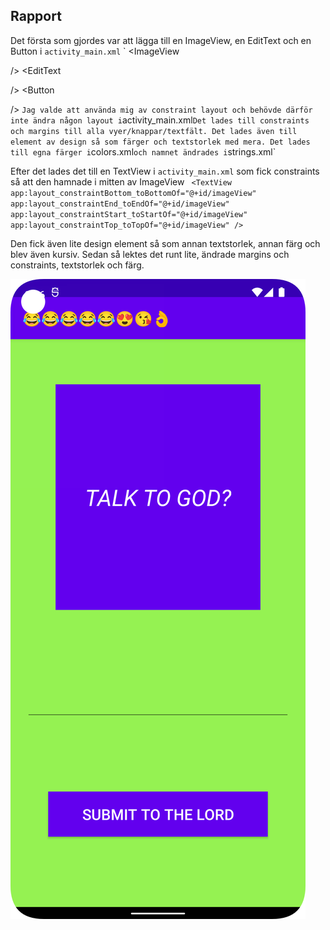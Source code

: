 ## Rapport

Det första som gjordes var att lägga till en ImageView, en EditText och en Button i `activity_main.xml`
`
<ImageView

/>
<EditText

/>
<Button

/>
 `
Jag valde att använda mig av constraint layout och behövde därför inte ändra någon layout i `activity_main.xml`
Det lades till constraints och margins till alla vyer/knappar/textfält. Det lades även till element
av design så som färger och textstorlek med mera. Det lades till egna färger i `colors.xml` och
namnet ändrades i `strings.xml`

Efter det lades det till en TextView i `activity_main.xml` som fick constraints så att den hamnade i
mitten av ImageView
`
<TextView
app:layout_constraintBottom_toBottomOf="@+id/imageView"
app:layout_constraintEnd_toEndOf="@+id/imageView"
app:layout_constraintStart_toStartOf="@+id/imageView"
app:layout_constraintTop_toTopOf="@+id/imageView" />`

Den fick även lite design element så som annan textstorlek, annan färg och blev även kursiv. Sedan
så lektes det runt lite, ändrade margins och constraints, textstorlek och färg.

![](screenshot.png)
